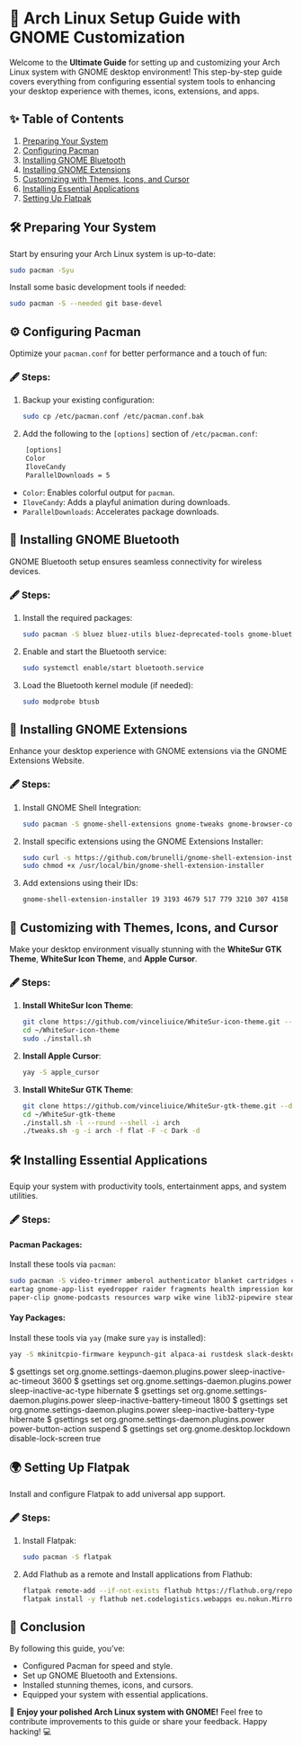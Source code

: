 # 🚀 Arch Linux Setup Guide with GNOME Customization
Welcome to the **Ultimate Guide** for setting up and customizing your Arch Linux system with GNOME desktop environment! This step-by-step guide covers everything from configuring essential system tools to enhancing your desktop experience with themes, icons, extensions, and apps.
## ✨ Table of Contents
1. [Preparing Your System](#-preparing-your-system)
2. [Configuring Pacman](#-configuring-pacman)
3. [Installing GNOME Bluetooth](#-installing-gnome-bluetooth)
4. [Installing GNOME Extensions](#-installing-gnome-extensions)
5. [Customizing with Themes, Icons, and Cursor](#-customizing-with-themes-icons-and-cursor)
6. [Installing Essential Applications](#-installing-essential-applications)
7. [Setting Up Flatpak](#-setting-up-flatpak)
## 🛠 Preparing Your System
Start by ensuring your Arch Linux system is up-to-date:
```bash
sudo pacman -Syu
```
Install some basic development tools if needed:
```bash
sudo pacman -S --needed git base-devel
```
## ⚙ Configuring Pacman
Optimize your `pacman.conf` for better performance and a touch of fun:
### 🖋️ Steps:
1.  Backup your existing configuration:
	```bash
	sudo cp /etc/pacman.conf /etc/pacman.conf.bak    
	```
2.  Add the following to the `[options]` section of `/etc/pacman.conf`:
```bash
    [options]
    Color
    IloveCandy
    ParallelDownloads = 5
```
-   `Color`: Enables colorful output for `pacman`.
-   `IloveCandy`: Adds a playful animation during downloads.
-   `ParallelDownloads`: Accelerates package downloads.

## 📡 Installing GNOME Bluetooth
GNOME Bluetooth setup ensures seamless connectivity for wireless devices.
### 🖋️ Steps:
1.  Install the required packages:
	```bash
	sudo pacman -S bluez bluez-utils bluez-deprecated-tools gnome-bluetooth-3.0 
	```
    
2.  Enable and start the Bluetooth service:
	```bash
 	sudo systemctl enable/start bluetooth.service
 	 ```
    
3.  Load the Bluetooth kernel module (if needed):
	```bash
 	sudo modprobe btusb
 	```
## 🌟 Installing GNOME Extensions
Enhance your desktop experience with GNOME extensions via the GNOME Extensions Website.
### 🖋️ Steps:
1.  Install GNOME Shell Integration:
	```bash
	sudo pacman -S gnome-shell-extensions gnome-tweaks gnome-browser-connector
	```
2.  Install specific extensions using the GNOME Extensions Installer:
	```bash
    sudo curl -s https://github.com/brunelli/gnome-shell-extension-installer/releases/download/v1.7/gnome-shell-extension-installer -o /usr/local/bin/gnome-shell-extension-installer
    sudo chmod +x /usr/local/bin/gnome-shell-extension-installer
    ```
3.  Add extensions using their IDs:
	```bash
 	gnome-shell-extension-installer 19 3193 4679 517 779 3210 307 4158 1319 3843 5506 5416 7048 --yes
 	```
## 🎨 Customizing with Themes, Icons, and Cursor
Make your desktop environment visually stunning with the **WhiteSur GTK Theme**, **WhiteSur Icon Theme**, and **Apple Cursor**.
### 🖋️ Steps:
1.  **Install WhiteSur Icon Theme**:
	```bash
    git clone https://github.com/vinceliuice/WhiteSur-icon-theme.git --depth=1
    cd ~/WhiteSur-icon-theme
    sudo ./install.sh
    ```
2.  **Install Apple Cursor**:
	```bash
	yay -S apple_cursor
	```
3.  **Install WhiteSur GTK Theme**:
	```bash
	git clone https://github.com/vinceliuice/WhiteSur-gtk-theme.git --depth=1
	cd ~/WhiteSur-gtk-theme
 	./install.sh -l --round --shell -i arch
 	./tweaks.sh -g -i arch -f flat -F -c Dark -d
	```
## 🛠 Installing Essential Applications
Equip your system with productivity tools, entertainment apps, and system utilities.
### 🖋️ Steps:
#### Pacman Packages:
Install these tools via `pacman`:
```bash
sudo pacman -S video-trimmer amberol authenticator blanket cartridges collision decoder deja-dup \
eartag gnome-app-list eyedropper raider fragments health impression komikku mousai newsflash obfuscate \
paper-clip gnome-podcasts resources warp wike wine lib32-pipewire steam lutris amdvlk  	lib32-amdvlk  	amd-ucode mesa lib32-mesa  	xf86-video-amdgpu  xorg-xprop xdotool gnome-extra 	redshift wupd  	power-profiles-daemon  	gst-plugin-pipewire  	gstreamer  	gst-plugin-va packagekit  	libheif sushi file-roller gnome-online-accounts gvfs-goa gvfs-google  	gedit  	gedit-plugins  	gtksourceview4  	gimp
```

#### Yay Packages:
Install these tools via `yay` (make sure `yay` is installed):
```bash
yay -S mkinitcpio-firmware keypunch-git alpaca-ai rustdesk slack-desktop zen-browser mspinball-bin remmina-git ttf-ms-win11-auto gnome-shell-extension-coverflow-alt-tab-git gnome-shell-extension-openweather menulibre gnome-shell-extension-easyscreencast folder-color-nautilus nautilus-admin-gtk4
```

$ gsettings set org.gnome.settings-daemon.plugins.power sleep-inactive-ac-timeout 3600
$ gsettings set org.gnome.settings-daemon.plugins.power sleep-inactive-ac-type hibernate
$ gsettings set org.gnome.settings-daemon.plugins.power sleep-inactive-battery-timeout 1800
$ gsettings set org.gnome.settings-daemon.plugins.power sleep-inactive-battery-type hibernate
$ gsettings set org.gnome.settings-daemon.plugins.power power-button-action suspend
$ gsettings set org.gnome.desktop.lockdown disable-lock-screen true


## 🌍 Setting Up Flatpak

Install and configure Flatpak to add universal app support.

### 🖋️ Steps:

1.  Install Flatpak:
    ```bash
    sudo pacman -S flatpak
    ```
2.  Add Flathub as a remote and Install applications from Flathub:
    ```bash
    flatpak remote-add --if-not-exists flathub https://flathub.org/repo/flathub.flatpakrepo
    flatpak install -y flathub net.codelogistics.webapps eu.nokun.MirrorHall com.github.cassidyjames.dippi com.usebottles.bottles it.mijorus.collector
    ```
    

## 🎉 Conclusion
By following this guide, you’ve:
-   Configured Pacman for speed and style.
-   Set up GNOME Bluetooth and Extensions.
-   Installed stunning themes, icons, and cursors.
-   Equipped your system with essential applications.

🚀 **Enjoy your polished Arch Linux system with GNOME!**
Feel free to contribute improvements to this guide or share your feedback. Happy hacking! 💻
